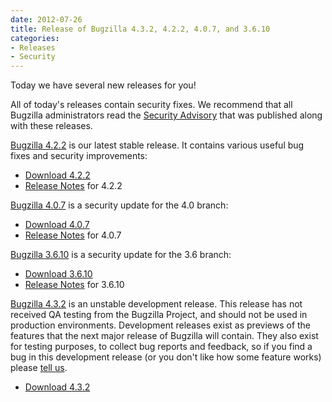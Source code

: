 ```yaml
---
date: 2012-07-26
title: Release of Bugzilla 4.3.2, 4.2.2, 4.0.7, and 3.6.10
categories:
- Releases
- Security
---
```


Today we have several new releases for you!

All of today's releases contain security fixes. We recommend that all Bugzilla administrators read the [Security Advisory](/security/3.6.9/) that was published along with these releases.

[Bugzilla 4.2.2](/releases/4.2.2/) is our latest stable release. It contains various useful bug fixes and security improvements:

*   [Download 4.2.2](/download/#v42)
*   [Release Notes](/releases/4.2.2/) for 4.2.2

[Bugzilla 4.0.7](/releases/4.0.7/) is a security update for the 4.0 branch:

*   [Download 4.0.7](/download/#v40)
*   [Release Notes](/releases/4.0.7/) for 4.0.7

[Bugzilla 3.6.10](/releases/3.6.10/) is a security update for the 3.6 branch:

*   [Download 3.6.10](/download/#v36)
*   [Release Notes](/releases/3.6.10/) for 3.6.10

[Bugzilla 4.3.2](/releases/4.4/) is an unstable development release. This release has not received QA testing from the Bugzilla Project, and should not be used in production environments. Development releases exist as previews of the features that the next major release of Bugzilla will contain. They also exist for testing purposes, to collect bug reports and feedback, so if you find a bug in this development release (or you don't like how some feature works) please [tell us](/contributing/reporting_bugs).

*   [Download 4.3.2](/download/#v44)

